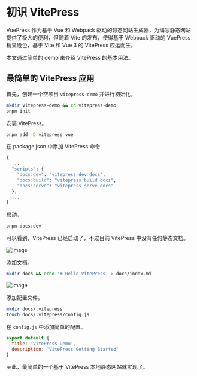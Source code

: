 # 初识 VitePress

VuePress 作为基于 Vue 和 Webpack 驱动的静态网站生成器，为编写静态网站提供了极大的便利，但随着 Vite 的发布，使得基于 Webpack 驱动的 VuePress 稍显逊色，基于 Vite 和 Vue 3 的 VitePress 应运而生。

本文通过简单的 demo 来介绍 VitePress 的基本用法。

## 最简单的 VitePress 应用


首先，创建一个空项目 `vitepress-demo` 并进行初始化。

```Bash
mkdir vitepress-demo && cd vitepress-demo
pnpm init
```


安装 VitePress。

```Bash
pnpm add -D vitepress vue
```


在 package.json 中添加 VitePress 命令

```Bash
{
  ...
  "scripts": {
    "docs:dev": "vitepress dev docs",
    "docs:build": "vitepress build docs",
    "docs:serve": "vitepress serve docs"
  },
  ...
}
```


启动。

```Bash
pnpm docs:dev
```


可以看到，VitePress 已经启动了，不过目前 VitePress 中没有任何静态文档。

![image](https://res.craft.do/user/full/3a190bec-5a1d-c7ff-6eba-777c2791ff14/doc/F6996CE6-62CA-4B7F-9976-B2079332630C/AADA5DB0-70E6-4279-AD60-5C25DE73160F_2/FQ7a6dSlLnz7egM8xvL2Bv1fVp4FxbfcKR33TOp39asz/Image.png)

添加文档。

```Bash
mkdir docs && echo '# Hello VitePress' > docs/index.md
```


![image](https://res.craft.do/user/full/3a190bec-5a1d-c7ff-6eba-777c2791ff14/doc/F6996CE6-62CA-4B7F-9976-B2079332630C/87E4CA26-2166-4903-8C71-21E600D8511A_2/7LJAJtoZdXP0YXiYBO318zJbkliBcmF2l5HvEp8ITSYz/Image.png)

添加配置文件。

```Bash
mkdir docs/.vitepress
touch docs/.vitepress/config.js
```


在 `config.js` 中添加简单的配置。

```javascript
export default {
  title: 'VitePress Demo',
  description: 'VitePress Getting Started'
}
```


至此，最简单的一个基于 VitePress 本地静态网站就实现了。
